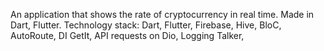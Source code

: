 An application that shows the rate of cryptocurrency in real time.
Made in Dart, Flutter.
Technology stack: Dart, Flutter, Firebase, Hive, BloC, AutoRoute, DI GetIt, API requests on Dio, Logging Talker, 
